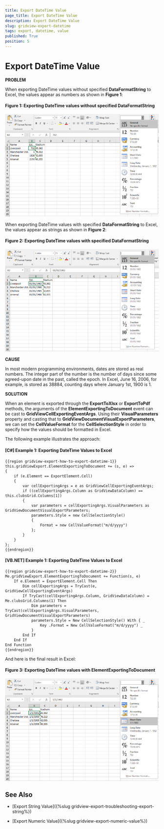 ```yaml
---
title: Export DateTime Value
page_title: Export DateTime Value
description: Export DateTime Value
slug: gridview-export-datetime
tags: export, datetime, value
published: True
position: 5
---
```


# Export DateTime Value

__PROBLEM__

When exporting DateTime values without specified **DataFormatString** to Excel, the values appear as numbers as shown in **Figure 1**:

#### __Figure 1: Exporting DateTime values without specified DataFormatString__

![Exporting DateTime values without specified DataFormatString](images/gridview-export-datetime-as-number.png)

When exporting DateTime values with specified **DataFormatString** to Excel, the values appear as strings as shown in **Figure 2**:

#### __Figure 2: Exporting DateTime values with specified DataFormatString__

![Exporting DateTime values with specified DataFormatString](images/gridview-export-datetime-as-string.png)

__CAUSE__

In most modern programming environments, dates are stored as real numbers. The integer part of the number is the number of days since some agreed-upon date in the past, called the epoch. In Excel, June 16, 2006, for example, is stored as 38884, counting days where January 1st, 1900 is 1.

__SOLUTION__

When an element is exported through the __ExportToXlsx__ or __ExportToPdf__ methods, the arguments of the __ElementExportingToDocument__ event can be cast to __GridViewCellExportingEventArgs__. Using their **VisualParameters** property and casting that to **GridViewDocumentVisualExportParameters**, we can set the **CellValueFormat** for the **CellSelectionStyle** in order to specify how the values should be formatted in Excel.

The following example illustrates the approach:

#### __[C#] Example 1: Exporting DateTime Values to Excel__

	{{region gridview-export-how-to-export-datetime-1}}
	this.gridViewExport.ElementExportingToDocument += (s, e) =>
	{
	    if (e.Element == ExportElement.Cell)
        {
            var cellExportingArgs = e as GridViewCellExportingEventArgs;
            if ((cellExportingArgs.Column as GridViewDataColumn) == this.clubsGrid.Columns[1])
            {
                var parameters = cellExportingArgs.VisualParameters as GridViewDocumentVisualExportParameters;
                parameters.Style = new CellSelectionStyle()
                {
                    Format = new CellValueFormat("m/d/yyyy")
                };
            }
        }
	};
	{{endregion}}

#### __[VB.NET] Example 1: Exporting DateTime Values to Excel__

	{{region gridview-export-how-to-export-datetime-2}}
	Me.gridViewExport.ElementExportingToDocument += Function(s, e) 
		If e.Element = ExportElement.Cell Then
			Dim cellExportingArgs = TryCast(e, GridViewCellExportingEventArgs)
			If TryCast(cellExportingArgs.Column, GridViewDataColumn) = Me.clubsGrid.Columns(1) Then
				Dim parameters = TryCast(cellExportingArgs.VisualParameters, GridViewDocumentVisualExportParameters)
				parameters.Style = New CellSelectionStyle() With { _
					Key .Format = New CellValueFormat("m/d/yyyy") _
				}
			End If
		End If
	End Function
	{{endregion}}

And here is the final result in Excel:

#### __Figure 3: Exporting DateTime values with ElementExportingToDocument__

![Exporting DateTime values with ElementExportingToDocument](images/gridview-export-datetime-as-datetime.png)

## See Also

* [Export String Value]({%slug gridview-export-troubleshooting-export-string%})

* [Export Numeric Value]({%slug gridview-export-numeric-value%})